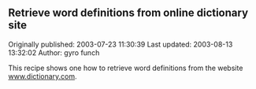 ## Retrieve word definitions from online dictionary site 
Originally published: 2003-07-23 11:30:39 
Last updated: 2003-08-13 13:32:02 
Author: gyro funch 
 
This recipe shows one how to retrieve word definitions from the website www.dictionary.com.